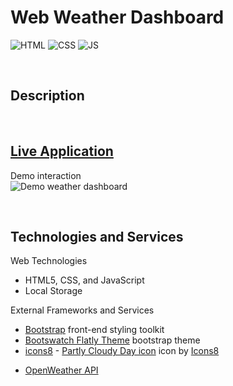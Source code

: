 # **Web Weather Dashboard**
![HTML](https://img.shields.io/badge/Uses-HTML-red.svg)
![CSS](https://img.shields.io/badge/Uses-CSS-blue.svg)
![JS](https://img.shields.io/badge/Uses-JS-yellow.svg)


&nbsp;
## **Description**



&nbsp;
## **[Live Application]()**

Demo interaction \
![Demo weather dashboard]()


&nbsp;
## **Technologies and Services**
Web Technologies
- HTML5, CSS, and JavaScript
- Local Storage

External Frameworks and Services
- [Bootstrap](https://getbootstrap.com/) front-end styling toolkit
- [Bootswatch Flatly Theme](https://bootswatch.com/flatly/) bootstrap theme
- [icons8](https://icons8.com/) - <a target="_blank" href="https://icons8.com/icons/set/partly-cloudy-day">Partly Cloudy Day icon</a> icon by <a target="_blank" href="https://icons8.com">Icons8</a>
<!-- - [jQuery](https://jquery.com/)  -->
- [OpenWeather API](https://openweathermap.org/api)
